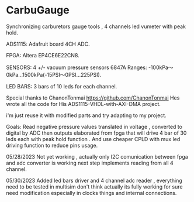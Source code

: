 # CarbuGauge
Synchronizing carburetors gauge tools , 4 channels led vumeter with peak hold.

ADS1115: Adafruit board 4CH ADC.

FPGA:    Altera EP4CE6E22CN8.

SENSORS: 4 +/- vacuum pressure sensors 6847A  Ranges: -100kPa～0kPa...1500kPa(-15PSI～0PSI...225PSI).

LED BARS: 3 bars of 10 leds for each channel.


Special thanks to ChanonTonmai  https://github.com/ChanonTonmai Hes wrote all the code for His ADS1115-VHDL-with-AXI-DMA project.
 
 i'm just reuse it with modified parts and try adapting to my project.


 Goals: Read negative pressure values translated in voltage , converted to digital by ADC then outputs elaborated from fpga that 
 will drive 4 bar of 30 leds each with peak hold function . And use cheaper CPLD with mux led driving function to reduce pins usage.


05/28/2023 Not yet working , actually only I2C comunication between fpga and adc converter is working 
           next step implements reading from all 4 channel.

05/30/2023 Added led bars driver and 4 channel adc reader , everything need to be tested in multisim 
           don't think actually its fully working for sure need modification especially in clocks things
           and internal connections.


